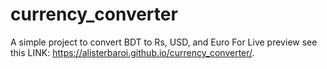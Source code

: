 # currency_converter
A simple project to convert BDT to Rs, USD, and Euro
For Live preview see this LINK: https://alisterbaroi.github.io/currency_converter/.
